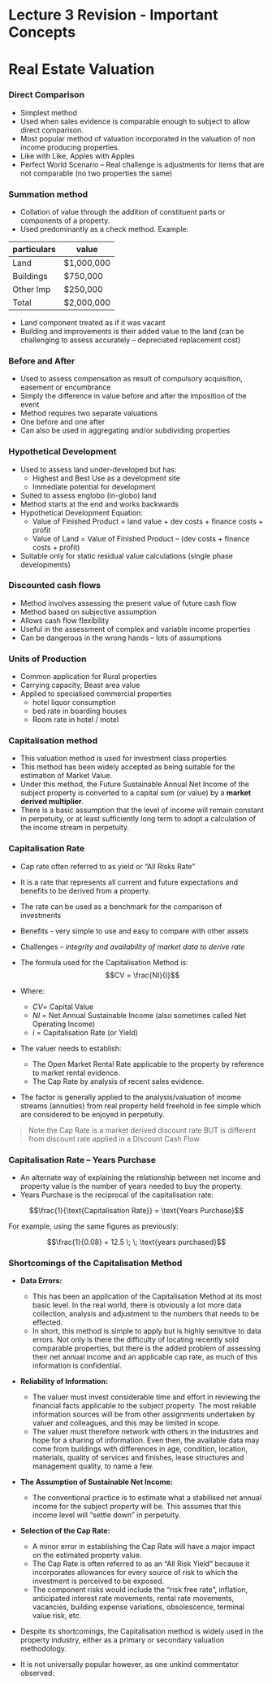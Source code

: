 # Lecture 3 Revision - Important Concepts
# Real Estate Valuation

### Direct Comparison
- Simplest method
- Used when sales evidence is comparable enough to subject to allow direct comparison.
- Most popular method of valuation incorporated in the valuation of non income producing properties.
- Like with Like, Apples with Apples 
- Perfect World Scenario – Real challenge is adjustments for items that are not comparable (no two properties the same)


### Summation method
- Collation of value through the addition of constituent parts or components of a property.
- Used predominantly as a check method. Example:

|particulars | value
|--- | ---
| Land   | $1,000,000         
| Buildings |  $750,000 
| Other Imp | $250,000
| Total  |  $2,000,000 
- Land component treated as if it was vacant
- Building and improvements is their added value to the land (can be challenging to assess accurately – depreciated replacement cost)

### Before and After
- Used to assess compensation as result of compulsory acquisition, easement or encumbrance
- Simply the difference in value before and after the imposition of the event 
- Method requires two separate valuations
- One before and one after
- Can also be used in aggregating and/or subdividing properties

### Hypothetical Development
- Used to assess land under-developed but has: 
  - Highest and Best Use as a development site
  - Immediate potential for development
- Suited to assess englobo (in-globo) land 
- Method starts at the end and works backwards
- Hypothetical Development Equation: 
  - Value of Finished Product = land value + dev costs + finance costs + profit 
  - Value of Land = Value of Finished Product – (dev costs + finance costs + profit)
- Suitable only for static residual value calculations (single phase developments)

### Discounted cash flows
- Method involves assessing the present value of future cash flow
- Method based on subjective assumption
- Allows cash flow flexibility
- Useful in the assessment of complex and variable income properties
- Can be dangerous in the wrong hands – lots of assumptions

### Units of Production
- Common application for Rural properties
- Carrying capacity, Beast area value
- Applied to specialised commercial properties
  - hotel liquor consumption
  - bed rate in boarding houses
  - Room rate in hotel / motel


### Capitalisation method
- This valuation method is used for investment class properties
- This method has been widely accepted as being suitable for the estimation of Market Value. 
- Under this method, the Future Sustainable Annual Net Income of the subject property is converted to a capital sum (or value) by a **market derived multiplier**.  
- There is a basic assumption that the level of income will remain constant in perpetuity, or at least sufficiently long term to adopt a calculation of the income stream in perpetuity. 

### Capitalisation Rate
- Cap rate often referred to as yield or “All Risks Rate”
- It is a rate that represents all current and future expectations and benefits to be derived from a property.
- The rate can be used as a benchmark for the comparison of investments  
- Benefits - very simple to use and easy to compare with other assets
- Challenges – *integrity and availability of market data to derive rate*

- The formula used for the Capitalisation Method is:
$$CV = \frac{NI}{I}$$
- Where:
  - $CV$= Capital Value
  - $NI$ =  Net Annual Sustainable Income (also sometimes called Net Operating Income)
  - $i$  =  Capitalisation Rate (or Yield)
- The valuer needs to establish: 
  - The Open Market Rental Rate applicable to the property by reference to market rental evidence.  
  - The Cap Rate by analysis of recent sales evidence.  
- The factor is generally applied to the analysis/valuation of income streams (annuities) from real property held freehold in fee simple which are considered to be enjoyed in perpetuity.

> Note the Cap Rate is a market derived discount rate BUT is different from 
discount rate applied in a Discount Cash Flow.

### Capitalisation Rate – Years Purchase
- An alternate way of explaining the relationship between net income and property value is the number of years needed to buy the property. 
- Years Purchase is the reciprocal of the capitalisation rate:

$$\frac{1}{\text{Capitalisation Rate}} = \text{Years Purchase}$$

For example, using the same figures as previously:

$$\frac{1}{0.08} = 12.5 \; \; \text{years purchased}$$

### Shortcomings of the Capitalisation Method

- **Data Errors:** 
  - This has been an application of the Capitalisation Method at its most basic level. In the real world, there is obviously a lot more data collection, analysis and adjustment to the numbers that needs to be effected. 
  - In short, this method is simple to apply but is highly sensitive to data errors. Not only is there the difficulty of locating recently sold comparable properties, but there is the added problem of assessing their net annual income and an applicable cap rate, as much of this information is confidential.

- **Reliability of Information:**
  - The valuer must invest considerable time and effort in reviewing the financial facts applicable to the subject property.  The most reliable information sources will be from other assignments undertaken by valuer and colleagues, and this may be limited in scope. 
  - The valuer must therefore network with others in the industries and hope for a sharing of information. Even then, the available data may come from buildings with differences in age, condition, location, materials, quality of services and finishes, lease structures and management quality, to name a few.    

- **The Assumption of Sustainable Net Income:** 
  - The conventional practice is to estimate what a stabilised net annual income for the subject property will be. This assumes that this income level will “settle down” in perpetuity.  
- **Selection of the Cap Rate:**
  - A minor error in establishing the Cap Rate will have a major impact on the estimated property value.  
  - The Cap Rate is often referred to as an “All Risk Yield” because it incorporates allowances for every source of risk to which the investment is perceived to be exposed.  
  - The component risks would include the “risk free rate”, inflation, anticipated interest rate movements, rental rate movements, vacancies, building expense variations, obsolescence, terminal value risk, etc.  

- Despite its shortcomings, the Capitalisation method is widely used in the property industry, either as a primary or secondary valuation methodology. 
- It is not universally popular however, as one unkind commentator observed: